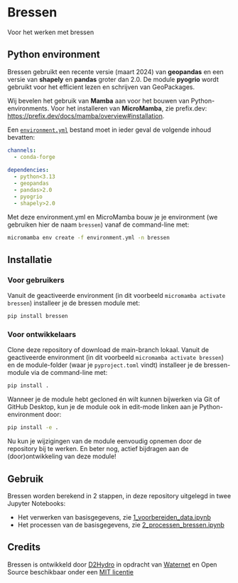 # Bressen
Voor het werken met bressen


## Python environment
Bressen gebruikt een recente versie (maart 2024) van **geopandas** en een versie van **shapely** en **pandas** groter dan 2.0. De module **pyogrio** wordt gebruikt voor het efficient lezen en schrijven van GeoPackages.

Wij bevelen het gebruik van **Mamba** aan voor het bouwen van Python-environments. Voor het installeren van **MicroMamba**, zie prefix.dev: https://prefix.dev/docs/mamba/overview#installation.

Een [`environment.yml`](./env/environment.yml) bestand moet in ieder geval de volgende inhoud bevatten:

```yaml
channels:
  - conda-forge
 
dependencies:
  - python<3.13
  - geopandas
  - pandas>2.0
  - pyogrio
  - shapely>2.0
```

Met deze environment.yml en MicroMamba bouw je je environment (we gebruiken hier de naam `bressen`) vanaf de command-line met:

```cmd
micromamba env create -f environment.yml -n bressen
```
## Installatie

### Voor gebruikers
Vanuit de geactiveerde environment (in dit voorbeeld `micromamba activate bressen`) installeer je de bressen module met:

```cmd
pip install bressen
```

### Voor ontwikkelaars
Clone deze repository of download de main-branch lokaal. Vanuit de geactiveerde environment (in dit voorbeeld `micromamba activate bressen`) en de module-folder (waar je `pyproject.toml` vindt) installeer je de bressen-module via de command-line met:

```cmd
pip install .
```

Wanneer je de module hebt gecloned én wilt kunnen bijwerken via Git of GitHub Desktop, kun je de module ook in edit-mode linken aan je Python-environment door:

```cmd
pip install -e .
```

Nu kun je wijzigingen van de module eenvoudig opnemen door de repository bij te werken. En beter nog, actief bijdragen aan de (door)ontwikkeling van deze module!

## Gebruik
Bressen worden berekend in 2 stappen, in deze repository uitgelegd in twee Jupyter Notebooks:
- Het verwerken van basisgegevens, zie [1_voorbereiden_data.ipynb](./notebooks/1_voorbereiden_data.ipynb)
- Het processen van de basisgegevens, zie [2_processen_bressen.ipynb](./notebooks/2_processen_bressen.ipynb)

## Credits
Bressen is ontwikkeld door [D2Hydro](https://d2hydro.nl/) in opdracht van [Waternet](https://www.waternet.nl/) en Open Source beschikbaar onder een [MIT licentie](https://github.com/d2hydro/bressen?tab=MIT-1-ov-file)
